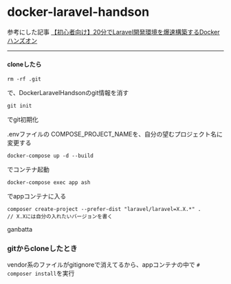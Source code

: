 # docker-laravel-handson

参考にした記事
[【初心者向け】20分でLaravel開発環境を爆速構築するDockerハンズオン](https://qiita.com/ucan-lab/items/56c9dc3cf2e6762672f4)


---

#### cloneしたら

```
rm -rf .git
```
で、DockerLaravelHandsonのgit情報を消す

```
git init
```
でgit初期化

.envファイルの COMPOSE_PROJECT_NAMEを、自分の望むプロジェクト名に変更する

```
docker-compose up -d --build
```
でコンテナ起動

```
docker-compose exec app ash
```

でappコンテナに入る

```
composer create-project --prefer-dist "laravel/laravel=X.X.*" .
// X.Xには自分の入れたいバージョンを書く
```

ganbatta

### gitからcloneしたとき
vendor系のファイルがgitignoreで消えてるから、appコンテナの中で `# composer install`を実行

